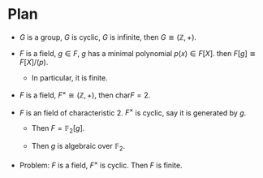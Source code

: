 # Plan

- $G$ is a group, $G$ is cyclic, $G$ is infinite, then $G \cong (\mathbb Z, +)$.

- $F$ is a field, $g \in F$, $g$ has a minimal polynomial $p(x) \in F[X]$. then $F[g] \cong F[X]/(p)$.

  - In particular, it is finite. 

- $F$ is a field, $F^\times \cong (\mathbb Z, +)$, then $\mathrm{char} F = 2$.

- $F$ is an field of characteristic $2$. $F^\times$ is cyclic, say it is generated by $g$. 

  - Then $F = \mathbb F_2[g]$.

  - Then $g$ is algebraic over $\mathbb F_2$.

- Problem: $F$ is a field, $F^\times$ is cyclic. Then $F$ is finite.